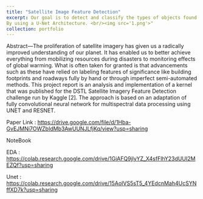 ```yaml
---
title: "Satellite Image Feature Detection"
excerpt: Our goal is to detect and classify the types of objects found in these regions.
By using a U-Net Architecture. <br/><img src='1.png'>"
collection: portfolio
---
```


Abstract—The proliferation of satellite imagery has given us a
radically improved understanding of our planet. It has enabled
us to better achieve everything from mobilizing resources during
disasters to monitoring effects of global warming. What is often
taken for granted is that advancements such as these have relied
on labeling features of significance like building footprints and
roadways fully by hand or through imperfect semi-automated
methods. This project report is an analysis and implementation
of a kernel that was published for the DSTL Satellite Imagery
Feature Detection challenge run by Kaggle [2]. The approach is
based on an adaptation of fully convolutional neural network for
multispectral data processing using UNET and RESNET.

Paper Link : https://drive.google.com/file/d/1Hba-GvEJMNi7OWZbIdMb3AwUUNJLfjKq/view?usp=sharing

NoteBook 

EDA : https://colab.research.google.com/drive/1GiAFQ9jlyYZ_X4sfFlhY23dUUI2MEZQf?usp=sharing

Unet : https://colab.research.google.com/drive/15AoIVS5sT5_4YEdcnMah4UcSYNffXD7k?usp=sharing
